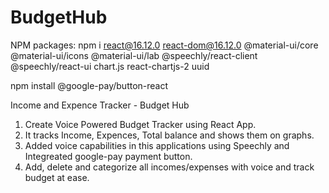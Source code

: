 # BudgetHub

NPM packages: npm i react@16.12.0 react-dom@16.12.0 @material-ui/core @material-ui/icons @material-ui/lab @speechly/react-client @speechly/react-ui chart.js react-chartjs-2 uuid

npm install @google-pay/button-react

Income and Expence Tracker - Budget Hub

1) Create Voice Powered Budget Tracker using React App.
3) It tracks Income, Expences, Total balance and shows them on graphs.
4) Added voice capabilities in this applications using Speechly and Integreated google-pay payment button.
5) Add, delete and categorize all incomes/expenses with voice and track budget at ease.

